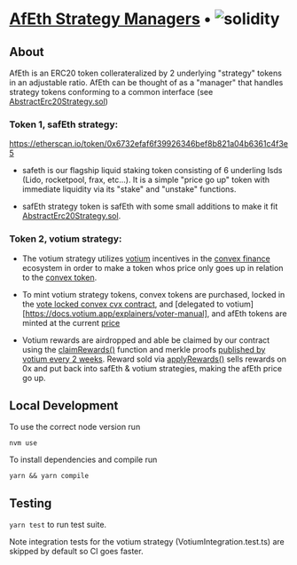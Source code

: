 # [AfEth Strategy Managers](https://www.asymmetry.finance/) • ![solidity](https://img.shields.io/badge/solidity-0.8.19-lightgrey)

## About

AfEth is an ERC20 token collerateralized by 2 underlying "strategy" tokens in an adjustable ratio. AfEth can be thought of as a "manager" that handles strategy tokens conforming to a common interface (see [AbstractErc20Strategy.sol](https://github.com/asymmetryfinance/afeth/blob/main/contracts/strategies/AbstractErc20Strategy.sol))

### Token 1, safEth strategy:

https://etherscan.io/token/0x6732efaf6f39926346bef8b821a04b6361c4f3e5

- safeth is our flagship liquid staking token consisting of 6 underling lsds (Lido, rocketpool, frax, etc...). It is a simple "price go up" token with immediate liquidity via its "stake" and "unstake" functions. 

- safEth strategy token is safEth with some small additions to make it fit [AbstractErc20Strategy.sol](https://github.com/asymmetryfinance/afeth/blob/main/contracts/strategies/AbstractErc20Strategy.sol).

### Token 2, votium strategy:

- The votium strategy utilizes [votium](https://votium.app/) incentives in the [convex finance](https://www.convexfinance.com/) ecosystem in order to make a token whos price only goes up in relation to the [convex token](https://etherscan.io/token/0x4e3fbd56cd56c3e72c1403e103b45db9da5b9d2b).

- To mint votium strategy tokens, convex tokens are purchased, locked in the [vote locked convex cvx contract](https://etherscan.io/address/0x72a19342e8F1838460eBFCCEf09F6585e32db86E), and [delegated to votium][https://docs.votium.app/explainers/voter-manual], and afEth tokens are minted at the current [price](https://github.com/asymmetryfinance/afeth/blob/main/contracts/AfEth.sol#L129)

- Votium rewards are airdropped and able be claimed by our contract using the [claimRewards()](https://github.com/asymmetryfinance/afeth/blob/main/contracts/strategies/votiumErc20/VotiumErc20StrategyCore.sol#L192) function and merkle proofs [published by votium every 2 weeks](https://github.com/oo-00/Votium/tree/main/merkle). Reward sold via [applyRewards()](https://github.com/asymmetryfinance/afeth/blob/main/contracts/strategies/votiumErc20/VotiumErc20StrategyCore.sol#L272) sells rewards on 0x and put back into safEth & votium strategies, making the afEth price go up.


## Local Development

To use the correct node version run

```
nvm use
```

To install dependencies and compile run

```
yarn && yarn compile
```

## Testing

`yarn test` to run test suite.

Note integration tests for the votium strategy (VotiumIntegration.test.ts) are skipped by default so CI goes faster.
